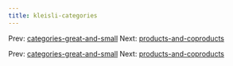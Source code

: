```yaml
---
title: kleisli-categories
---
```




Prev:
[categories-great-and-small](categories-great-and-small.md)
Next:
[products-and-coproducts](products-and-coproducts.md)

Prev:
[categories-great-and-small](categories-great-and-small.md)
Next:
[products-and-coproducts](products-and-coproducts.md)
